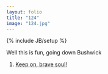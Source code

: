 ```yaml
---
layout: folio
title: "124"
image: "124.jpg"
---
```

{% include JB/setup %}

<div class="copy">
	<p>Well this is fun, going down Bushwick</p>
</div>

<div class="choice">
	<ol>
		<li><a href="126.html">Keep on, brave soul!</a></li>
	</ol>
</div>
